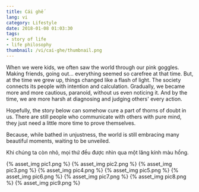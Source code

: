 ```yaml
---
title: Cái ghế
lang: vi
category: Lifestyle
date: 2018-01-08 01:03:30
tags: 
- story of life
- life philosophy
thumbnail: /vi/cai-ghe/thumbnail.png
---
```


When we were kids, we often saw the world through our pink goggles. Making friends, going out... everything seemed so carefree at that time. But, at the time we grew up, things changed like a flash of light. The society connects its people with intention and calculation. Gradually, we became more and more cautious, paranoid, without us even noticing it. And by the time, we are more harsh at diagnosing and judging others' every action.

Hopefully, the story below can somehow cure a part of thorns of doubt in us. There are still people who communicate with others with pure mind, they just need a little more time to prove themselves.

Because, while bathed in unjustness, the world is still embracing many beautiful moments, waiting to be unveiled.

Khi chúng ta còn nhỏ, mọi thứ đều được nhìn qua một lăng kính màu hồng.

{% asset_img pic1.png %}
{% asset_img pic2.png %}
{% asset_img pic3.png %}
{% asset_img pic4.png %}
{% asset_img pic5.png %}
{% asset_img pic6.png %}
{% asset_img pic7.png %}
{% asset_img pic8.png %}
{% asset_img pic9.png %}